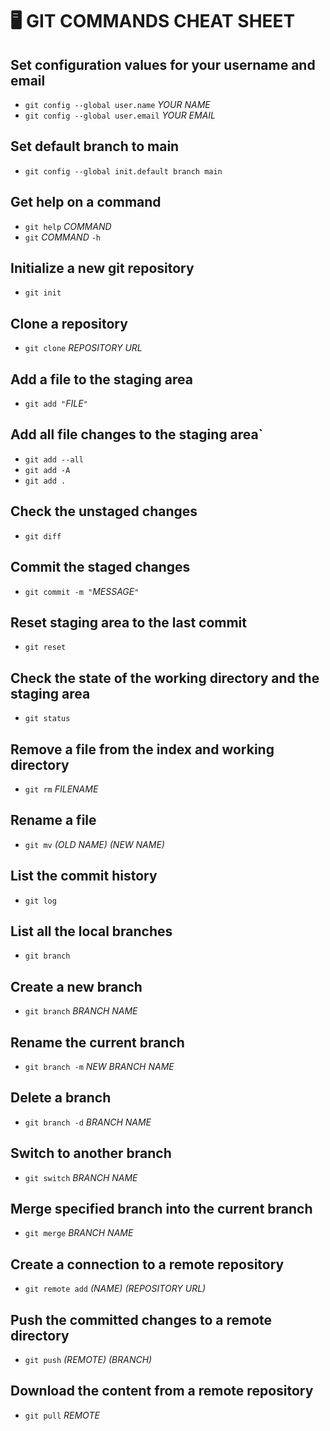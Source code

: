 # 🖥️ GIT COMMANDS CHEAT SHEET

## Set configuration values for your username and email 
* `git config --global user.name` _YOUR NAME_
* `git config --global user.email` _YOUR EMAIL_

## Set default branch to main
* `git config --global init.default branch main`

## Get help on a command
* `git help` _COMMAND_
* `git` _COMMAND_ `-h`

## Initialize a new git repository
* `git init`

## Clone a repository
* `git clone` _REPOSITORY URL_

## Add a file to the staging area
* `git add "`_FILE_`"`

## Add all file changes to the staging area`
* `git add --all`
* `git add -A`
* `git add .`

## Check the unstaged changes
* `git diff`

## Commit the staged changes
* `git commit -m "`_MESSAGE_`"`

## Reset staging area to the last commit
* `git reset`

## Check the state of the working directory and the staging area
* `git status`

## Remove a file from the index and working directory
* `git rm` _FILENAME_

## Rename a file
* `git mv` _(OLD NAME) (NEW NAME)_

## List the commit history
* `git log`

## List all the local branches
* `git branch`

## Create a new branch
* `git branch` _BRANCH NAME_

## Rename the current branch
* `git branch -m` _NEW BRANCH NAME_

## Delete a branch
* `git branch -d` _BRANCH NAME_

## Switch to another branch
* `git switch` _BRANCH NAME_

## Merge specified branch into the current branch
* `git merge` _BRANCH NAME_

## Create a connection to a remote repository
* `git remote add` _(NAME) (REPOSITORY URL)_

## Push the committed changes to a remote directory
* `git push` _(REMOTE) (BRANCH)_

## Download the content from a remote repository
* `git pull` _REMOTE_
